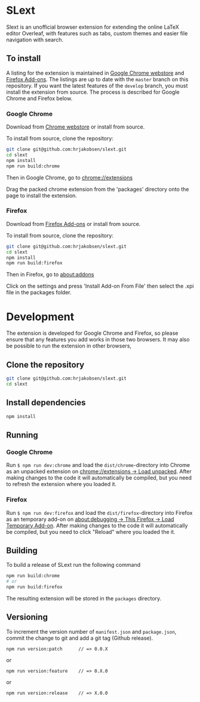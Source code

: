 # SLext
Slext is an unofficial browser extension for extending the online LaTeX editor Overleaf, with features such as tabs, custom themes and easier file navigation with search. 

## To install
A listing for the extension is maintained in [Google Chrome webstore](https://chrome.google.com/webstore/detail/slext/jlajbdlfgkklpjdgnhajdohfjbihming?hl=en) and [Firefox Add-ons](https://addons.mozilla.org/en-US/firefox/addon/slext/). The listings are up to date with the `master` branch on this repository. If you want the latest features of the `develop` branch, you must install the extension from source. The process is described for Google Chrome and Firefox below. 

### Google Chrome

Download from [Chrome webstore](https://chrome.google.com/webstore/detail/slext/jlajbdlfgkklpjdgnhajdohfjbihming?hl=en) or install from source.

To install from source, clone the repository:

```bash
git clone git@github.com:hrjakobsen/slext.git
cd slext
npm install
npm run build:chrome
```

Then in Google Chrome, go to [chrome://extensions](chrome://extensions)

Drag the packed chrome extension from the 'packages' directory onto the page to install the extension.

### Firefox

Download from [Firefox Add-ons](https://addons.mozilla.org/en-US/firefox/addon/slext/) or install from source.

To install from source, clone the repository:

```bash
git clone git@github.com:hrjakobsen/slext.git
cd slext
npm install
npm run build:firefox
```
Then in Firefox, go to [about:addons](about:addons)

Click on the settings and press 'Install Add-on From File' then select the .xpi file in the packages folder.

# Development
The extension is developed for Google Chrome and Firefox, so please ensure that any features you add works in those two browsers. It may also be possible to run the extension in other browsers, 

## Clone the repository
```bash
git clone git@github.com:hrjakobsen/slext.git
cd slext
```

## Install dependencies
```bash
npm install
```
## Running

### Google Chrome
Run `$ npm run dev:chrome` and load the `dist/chrome`-directory into Chrome as an unpacked extension on [chrome://extensions → Load unpacked](chrome://extensions). After making changes to the code it will automatically be compiled, but you need to refresh the extension where you loaded it.

### Firefox
Run `$ npm run dev:firefox` and load the `dist/firefox`-directory into Firefox as an temporary add-on on [about:debugging → This Firefox → Load Temporary Add-on](about:debugging). After making changes to the code it will automatically be compiled, but you need to click "Reload" where you loaded the it.

## Building
To build a release of SLext run the following command

```bash
npm run build:chrome
# or
npm run build:firefox
```
The resulting extension will be stored in the `packages` directory.

## Versioning

To increment the version number of `manifest.json` and `package.json`,
commit the change to git and add a git tag (Github release).


    npm run version:patch      // => 0.0.X

or

    npm run version:feature    // => 0.X.0

or

    npm run version:release    // => X.0.0
